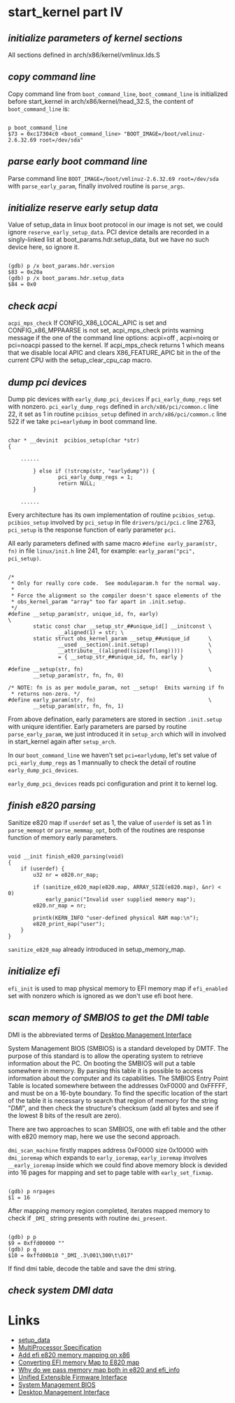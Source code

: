 # start_kernel part IV

## _initialize parameters of kernel sections_

  All sections defined in arch/x86/kernel/vmlinux.lds.S
  
## _copy command line_

  Copy command line from `boot_command_line`, `boot_command_line` is initialized before start_kernel in arch/x86/kernel/head_32.S,  the content of `boot_command_line` is:
  
```boot_command_line

p boot_command_line 
$73 = 0xc17304c0 <boot_command_line> "BOOT_IMAGE=/boot/vmlinuz-2.6.32.69 root=/dev/sda"
```

## _parse early boot command line_

  Parse command line `BOOT_IMAGE=/boot/vmlinuz-2.6.32.69 root=/dev/sda` with `parse_early_param`, finally involved routine is `parse_args`.

##  _initialize reserve early setup data_

  Value of setup_data in linux boot protocol in our image is not set, we could ignore `reserve_early_setup_data`.
  PCI device details are recorded in a singly-linked list at boot_params.hdr.setup_data, but we have no such device here, so ignore it.

```reserve_early_setup_data

(gdb) p /x boot_params.hdr.version 
$83 = 0x20a
(gdb) p /x boot_params.hdr.setup_data
$84 = 0x0
```

## _check acpi_
  
  `acpi_mps_check` If CONFIG_X86_LOCAL_APIC is set and CONFIG_x86_MPPAARSE is
not set, acpi_mps_check prints warning message if the one of the command line options: acpi=off , acpi=noirq or pci=noacpi passed to the kernel. If acpi_mps_check returns 1 which means that we disable local APIC and clears X86_FEATURE_APIC bit in the of the current CPU with the setup_clear_cpu_cap macro.

## _dump pci devices_
  
  Dump pic devices with `early_dump_pci_devices` if `pci_early_dump_regs` set with nonzero. `pci_early_dump_regs` defined in `arch/x86/pci/common.c` line 22, it set as 1 in routine `pcibios_setup` defined in `arch/x86/pci/common.c` line 522 if we take `pci=earlydump` in boot command line.
  
```pcibios_setup

char * __devinit  pcibios_setup(char *str)
{

    ......
    
        } else if (!strcmp(str, "earlydump")) {
                pci_early_dump_regs = 1;
                return NULL;
        }
        
    ......
```

  Every architecture has its own implementation of routine `pcibios_setup`. `pcibios_setup` involved by `pci_setup` in file `drivers/pci/pci.c` line 2763, `pci_setup` is the response function of early parameter `pci`.

  All early parameters defined with same macro `#define early_param(str, fn)` in file  `linux/init.h` line 241, for example: `early_param("pci", pci_setup)`.
  
```early_param

/*
 * Only for really core code.  See moduleparam.h for the normal way.
 *
 * Force the alignment so the compiler doesn't space elements of the
 * obs_kernel_param "array" too far apart in .init.setup.
 */
#define __setup_param(str, unique_id, fn, early)                        \
        static const char __setup_str_##unique_id[] __initconst \
                __aligned(1) = str; \
        static struct obs_kernel_param __setup_##unique_id      \
                __used __section(.init.setup)                   \
                __attribute__((aligned((sizeof(long)))))        \
                = { __setup_str_##unique_id, fn, early }

#define __setup(str, fn)                                        \
        __setup_param(str, fn, fn, 0)

/* NOTE: fn is as per module_param, not __setup!  Emits warning if fn
 * returns non-zero. */
#define early_param(str, fn)                                    \
        __setup_param(str, fn, fn, 1)
```
  
  From above defination, early parameters are stored in section `.init.setup` with uniqure identifier. Early parameters are parsed by routine `parse_early_param`, we just introduced it in `setup_arch` which will in involved in start_kernel again after `setup_arch`.

  In our `boot_command_line` we haven't set `pci=earlydump`, let's set value of `pci_early_dump_regs` as 1 mannually to check the detail of routine `early_dump_pci_devices`.
  
  `early_dump_pci_devices` reads pci configuration and print it to kernel log.

## _finish e820 parsing_
  
  Sanitize e820 map if `userdef` set as 1, the value of `userdef` is set as 1 in `parse_memopt` or `parse_memmap_opt`, both of the routines are response function of memory early parameters.

```finish_e820_parsing

void __init finish_e820_parsing(void)
{
	if (userdef) {
		u32 nr = e820.nr_map;

		if (sanitize_e820_map(e820.map, ARRAY_SIZE(e820.map), &nr) < 0)
			early_panic("Invalid user supplied memory map");
		e820.nr_map = nr;

		printk(KERN_INFO "user-defined physical RAM map:\n");
		e820_print_map("user");
	}
}
```

  `sanitize_e820_map` already introduced in setup_memory_map.

## _initialize efi_
  
  `efi_init` is used to map physical memory to EFI memory map if `efi_enabled` set with nonzero which is ignored as we don't use efi boot here.

## _scan memory of SMBIOS to get the DMI table_

  DMI is the abbreviated terms of [Desktop Management Interface](https://en.wikipedia.org/wiki/Desktop_Management_Interface)
  
  System Management BIOS (SMBIOS) is a standard developed by DMTF. The purpose of this standard is to allow the operating system to retrieve information about the PC. On booting the SMBIOS will put a table somewhere in memory. By parsing this table it is possible to access information about the computer and its capabilities. The SMBIOS Entry Point Table is located somewhere between the addresses 0xF0000 and 0xFFFFF, and must be on a 16-byte boundary. To find the specific location of the start of the table it is necessary to search that region of memory for the string "_DMI_", and then check the structure's checksum (add all bytes and see if the lowest 8 bits of the result are zero).
  
  There are two approaches to scan SMBIOS, one with efi table and the other with e820 memory map, here we use the second approach.
  
  `dmi_scan_machine` firstly mappes address 0xF0000 size 0x10000 with `dmi_ioremap` which expands to `early_ioremap`, `early_ioremap` involves `__early_ioremap` inside which we could find above memory block is devided into 16 pages for mapping and set to page table with `early_set_fixmap`.

```

(gdb) p nrpages 
$1 = 16
```

  After mapping memory region completed, iterates mapped memory to check if `_DMI_` string presents with routine `dmi_present`.

```dmi_present

(gdb) p p
$9 = 0xffd00000 ""
(gdb) p q
$10 = 0xffd00b10 "_DMI_.3\001\300\t\017"
```

  If find dmi table, decode the table and save the dmi string.

## _check system DMI data_

  

# Links
  * [setup_data](https://lwn.net/Articles/632528/)
  * [MultiProcessor Specification](http://download.intel.com/design/archives/processors/pro/docs/24201606.pdf)
  * [Add efi e820 memory mapping on x86](http://yarchive.net/comp/linux/efi.html)
  * [Converting EFI memory Map to E820 map](http://stackoverflow.com/questions/17591351/converting-efi-memory-map-to-e820-map)
  * [Why do we pass memory map both in e820 and efi_info](http://lists.infradead.org/pipermail/kexec/2014-May/011764.html)
  * [Unified Extensible Firmware Interface](https://en.wikipedia.org/wiki/Unified_Extensible_Firmware_Interface)
  * [System Management BIOS](http://wiki.osdev.org/System_Management_BIOS)
  * [Desktop Management Interface](https://en.wikipedia.org/wiki/Desktop_Management_Interface)
  
  